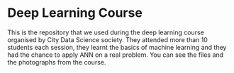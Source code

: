 # Deep Learning Course
 
This is the repository that we used during the deep learning course organised by City Data Science society. 
They attended more than 10 students each session, they learnt the basics of machine learning and they had the chance to apply ANN on a real problem. 
You can see the files and the photographs from the course. 